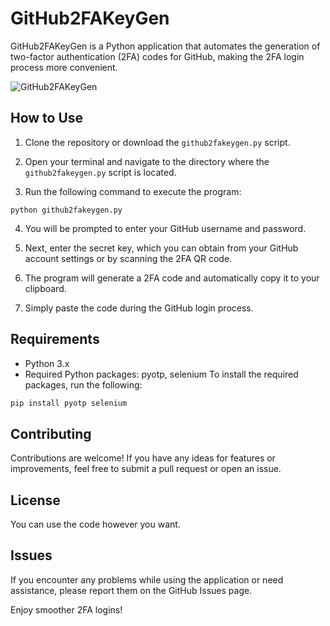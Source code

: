 # GitHub2FAKeyGen

GitHub2FAKeyGen is a Python application that automates the generation of two-factor authentication (2FA) codes for GitHub, making the 2FA login process more convenient.

![GitHub2FAKeyGen](https://github.com/parzivalhaliday/100-python-apps/blob/GitHub2FAKeyGen/images/GitHub2FAKeyGen.png)

## How to Use

1. Clone the repository or download the `github2fakeygen.py` script.

2. Open your terminal and navigate to the directory where the `github2fakeygen.py` script is located.

3. Run the following command to execute the program:

```python github2fakeygen.py```

4. You will be prompted to enter your GitHub username and password.

5. Next, enter the secret key, which you can obtain from your GitHub account settings or by scanning the 2FA QR code.

6. The program will generate a 2FA code and automatically copy it to your clipboard.

7. Simply paste the code during the GitHub login process.


## Requirements

- Python 3.x
- Required Python packages: pyotp, selenium
To install the required packages, run the following:

```python
pip install pyotp selenium
```


## Contributing
Contributions are welcome! If you have any ideas for features or improvements, feel free to submit a pull request or open an issue.

## License
You can use the code however you want.

## Issues
If you encounter any problems while using the application or need assistance, please report them on the GitHub Issues page.

Enjoy smoother 2FA logins!

